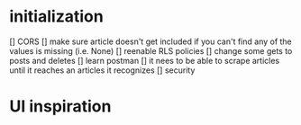 # initialization
[] CORS
[] make sure article doesn't get included if you can't find any of the values is missing (i.e. None)
[] reenable RLS policies
[] change some gets to posts and deletes
[] learn postman
[] it nees to be able to scrape articles until it reaches an articles it recognizes
[] security

# UI inspiration